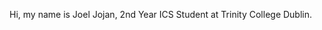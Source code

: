 Hi, my name is Joel Jojan, 2nd Year ICS Student at Trinity College Dublin.
<!---
joeljojan/joeljojan is a ✨ special ✨ repository because its `README.md` (this file) appears on your GitHub profile.
You can click the Preview link to take a look at your changes.
--->
